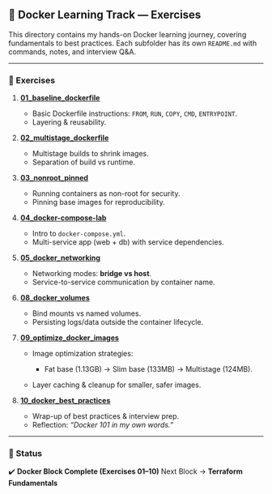 ## 🐳 Docker Learning Track — Exercises

This directory contains my hands-on Docker learning journey, covering fundamentals to best practices.
Each subfolder has its own `README.md` with commands, notes, and interview Q\&A.

---

### 📂 Exercises

1. **[01\_baseline\_dockerfile](./01_baseline_dockerfile/)**

   * Basic Dockerfile instructions: `FROM`, `RUN`, `COPY`, `CMD`, `ENTRYPOINT`.
   * Layering & reusability.

2. **[02\_multistage\_dockerfile](./02_multistage_dockerfile/)**

   * Multistage builds to shrink images.
   * Separation of build vs runtime.

3. **[03\_nonroot\_pinned](./03_nonroot_pinned/)**

   * Running containers as non-root for security.
   * Pinning base images for reproducibility.

4. **[04\_docker-compose-lab](./04_docker-compose-lab/)**

   * Intro to `docker-compose.yml`.
   * Multi-service app (web + db) with service dependencies.

5. **[05\_docker\_networking](./05_docker_networking/)**

   * Networking modes: **bridge vs host**.
   * Service-to-service communication by container name.

6. **[08\_docker\_volumes](./08_docker_volumes/)**

   * Bind mounts vs named volumes.
   * Persisting logs/data outside the container lifecycle.

7. **[09\_optimize\_docker\_images](./09_optimize_docker_images/)**

   * Image optimization strategies:

     * Fat base (1.13GB) → Slim base (133MB) → Multistage (124MB).
   * Layer caching & cleanup for smaller, safer images.

8. **[10\_docker\_best\_practices](./10_docker_best_practices/)**

   * Wrap-up of best practices & interview prep.
   * Reflection: *“Docker 101 in my own words.”*

---

### 🧾 Status

✔️ **Docker Block Complete (Exercises 01–10)**
Next Block → **Terraform Fundamentals**

